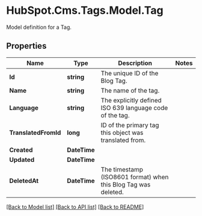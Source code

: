 # HubSpot.Cms.Tags.Model.Tag
Model definition for a Tag.

## Properties

Name | Type | Description | Notes
------------ | ------------- | ------------- | -------------
**Id** | **string** | The unique ID of the Blog Tag. | 
**Name** | **string** | The name of the tag. | 
**Language** | **string** | The explicitly defined ISO 639 language code of the tag. | 
**TranslatedFromId** | **long** | ID of the primary tag this object was translated from. | 
**Created** | **DateTime** |  | 
**Updated** | **DateTime** |  | 
**DeletedAt** | **DateTime** | The timestamp (ISO8601 format) when this Blog Tag was deleted. | 

[[Back to Model list]](../README.md#documentation-for-models) [[Back to API list]](../README.md#documentation-for-api-endpoints) [[Back to README]](../README.md)

